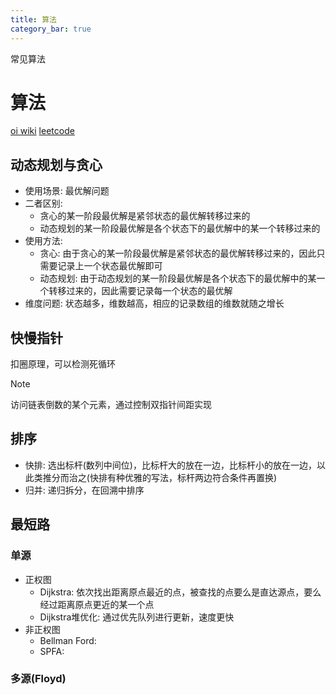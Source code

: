 ```yaml
---
title: 算法
category_bar: true
---
```


常见算法
<!-- more -->

# 算法

[oi wiki](https://oi-wiki.org/)
[leetcode](https://leetcode.cn/)

## 动态规划与贪心

* 使用场景: 最优解问题
* 二者区别:
  - 贪心的某一阶段最优解是紧邻状态的最优解转移过来的
  - 动态规划的某一阶段最优解是各个状态下的最优解中的某一个转移过来的
* 使用方法:
  - 贪心: 由于贪心的某一阶段最优解是紧邻状态的最优解转移过来的，因此只需要记录上一个状态最优解即可
  - 动态规划: 由于动态规划的某一阶段最优解是各个状态下的最优解中的某一个转移过来的，因此需要记录每一个状态的最优解
* 维度问题: 状态越多，维数越高，相应的记录数组的维数就随之增长

## 快慢指针

扣圈原理，可以检测死循环

> [!NOTE]
> 访问链表倒数的某个元素，通过控制双指针间距实现


## 排序

* 快排: 选出标杆(数列中间位)，比标杆大的放在一边，比标杆小的放在一边，以此类推分而治之(快排有种优雅的写法，标杆两边符合条件再置换)
* 归并: 递归拆分，在回溯中排序

## 最短路

### 单源

* 正权图
  - Dijkstra: 依次找出距离原点最近的点，被查找的点要么是直达源点，要么经过距离原点更近的某一个点
  - Dijkstra堆优化: 通过优先队列进行更新，速度更快
* 非正权图
  - Bellman Ford: 
  - SPFA: 

### 多源(Floyd)

